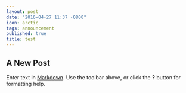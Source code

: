 ```yaml
---
layout: post
date: "2016-04-27 11:37 -0800"
icon: arctic
tags: announcement
published: true
title: test
---
```

## A New Post

Enter text in [Markdown](http://daringfireball.net/projects/markdown/). Use the toolbar above, or click the **?** button for formatting help.
